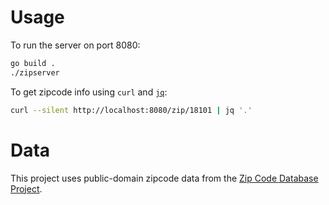 # Usage

To run the server on port 8080:

```sh
go build .
./zipserver
```

To get zipcode info using `curl` and [`jq`](https://stedolan.github.io/jq/):

```sh
curl --silent http://localhost:8080/zip/18101 | jq '.'
```

# Data

This project uses public-domain zipcode data from the [Zip Code Database Project](http://zips.sourceforge.net).


